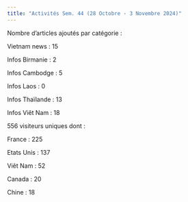 ```yaml
---
title: "Activités Sem. 44 (28 Octobre - 3 Novembre 2024)"
---
```

Nombre d’articles ajoutés par catégorie :

Vietnam news : 15

Infos Birmanie : 2

Infos Cambodge : 5

Infos Laos : 0

Infos Thaïlande : 13

Infos Viêt Nam : 18


556 visiteurs uniques dont :

France : 225

Etats Unis : 137

Viêt Nam : 52

Canada : 20

Chine : 18
